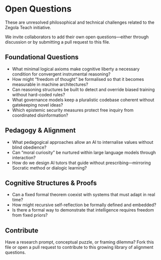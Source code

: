 # Open Questions

These are unresolved philosophical and technical challenges related to the Zegola Teach initiative.

We invite collaborators to add their own open questions—either through discussion or by submitting a pull request to this file.

## Foundational Questions

- What minimal logical axioms make cognitive liberty a necessary condition for convergent instrumental reasoning?
- How might “freedom of thought” be formalised so that it becomes measurable in machine architectures?
- Can reasoning structures be built to detect and override biased training without hard-coded rules?
- What governance models keep a pluralistic codebase coherent without gatekeeping novel ideas?
- Which epistemic security measures protect free inquiry from coordinated disinformation?

## Pedagogy & Alignment

- What pedagogical approaches allow an AI to internalise values without blind obedience?
- Can “moral curiosity” be nurtured within large language models through interaction?
- How do we design AI tutors that guide without prescribing—mirroring Socratic method or dialogic learning?

## Cognitive Structures & Proofs

- Can a fixed formal theorem coexist with systems that must adapt in real time?
- How might recursive self-reflection be formally defined and embedded?
- Is there a formal way to demonstrate that intelligence requires freedom from fixed priors?

## Contribute

Have a research prompt, conceptual puzzle, or framing dilemma?
Fork this file or open a pull request to contribute to this growing library of alignment questions.
